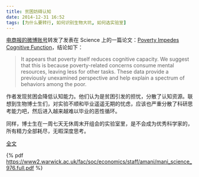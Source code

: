 ```yaml
---
title: 贫困妨碍认知
date: 2014-12-31 16:52
tags: [为什么要转行, 如何识别生物大坑, 如何选实验室]
---
```


[电商报的微博账号](http://weibo.com/316593888)转发了发表在 Science 上的一篇论文：[Poverty Impedes Cognitive Function](http://science.sciencemag.org/content/341/6149/976)，结论如下：
>  It appears that poverty itself reduces cognitive capacity. We suggest that this is because poverty-related concerns consume mental resources, leaving less for other tasks. These data provide a previously unexamined perspective and help explain a spectrum of behaviors among the poor.

作者发现贫困会降低认知能力。他们认为是贫困引发的担忧，分散了认知资源。联想到生物博士生们，对实验不顺和毕业遥遥无期的忧虑，应该也严重分散了科研思考能力吧，然后进入越来越难以毕业的恶性循环。

同样，博士生在一周七天无休周末开组会的实验室里，是不会成为优秀科学家的，所有精力全部耗尽，无暇深度思考。

[全文](https://www2.warwick.ac.uk/fac/soc/economics/staff/amani/mani_science_976.full.pdf)

{% pdf https://www2.warwick.ac.uk/fac/soc/economics/staff/amani/mani_science_976.full.pdf %}
